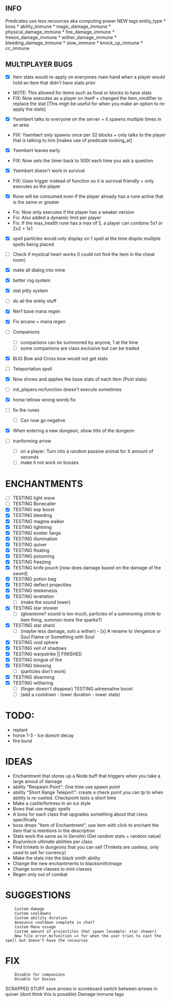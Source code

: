 ## INFO
Predicates use less recources aka computing power
NEW
   tags
      entity_type
         * boss
         * ability_immune
         * magic_damage_immune
         * physical_damage_immune
         * fire_damage_immune
         * freeze_damage_immune
         * wither_damage_immune
         * bleeding_damage_immune
         * slow_immune
         * knock_up_immune
         * cc_immune


## MULTIPLAYER BUGS
- [x] Item stats would re-apply on everyones main hand when a player would hold an item that didn't have stats prior
* NOTE: This allowed for items such as food or blocks to have stats
* FIX: Now executes as a player on itself + changed the item_modifier to replace the stat [This migh be useful for when you make an option to re-apply the stats]

- [x] Ysembert talks to everyone on the server + it spawns multiple times in an area
* FIX: Ysembert only spawns once per 32 blocks + only talks to the player that is talking to him [makes use of predicate looking_at]

- [x] Ysembert leaves early
* FIX: Now sets the timer back to 500t each time you ask a question

- [x] Ysembert doesn't work in survival
* FIX: Uses trigger instead of function so it is survival friendly + only executes as the player

- [x] Rune will be consumed even if the player already has a rune active that is the same or greater
* Fix: Now only executes if the player has a weaker version
* Fix: Also added a dynamic limit per player
* Fix: If the max_health rune has a max of 5, a player can combine 5x1 or 2x2 + 1x1 

- [x] spell particles would only display on 1 spell at the time dispite multiple spells being placed
- [ ] Check if mystical heart works (I could not find the item in the cheat room)


- [x] make all dialog into mine
- [x] better rng system
- [x] stat pitty system
- [ ] do all the entity stuff
- [x] Nerf base mana regen
- [x] Fix arcane = mana regen

- [ ] Companions
   - [ ] companions can be summoned by anyone, 1 at the time
   - [ ] some companions are class exclusive but can be traded
- [x] BUG Bow and Cross bow would not get stats
- [ ] Teleportation spell
- [x] Now shows and applies the base stats of each item (Post stats)
- [ ] init_players.mcfunction doesn't execute sometimes
- [x] horse tellraw wrong words fix
- [ ] fix the runes
   - [ ] Can now go negative 

- [x] When entering a new dungeon, show title of the dungeon
- [ ] tranforming arrow
   - [ ] on a player: Turn into a random passive animal for X amount of seconds
   - [ ] make it not work on bosses

# ENCHANTMENTS
- [ ] TESTING light wave
- [ ] TESTING Bonecaller
- [x] TESTING exp boost 
- [x] TESTING bleeding
- [x] TESTING magma walker
- [x] TESTING lightning
- [x] TESTING evoker fangs
- [x] TESTING illumination
- [x] TESTING quiver
- [x] TESTING floating
- [x] TESTING poisoning
- [x] TESTING freezing
- [x] TESTING knife pouch [now does damage based on the damage of the sword]
- [x] TESTING potion bag
- [x] TESTING deflect projectiles
- [x] TESTING telekenesis
- [x] TESTING levetation 
   - [ ] (make the sound lower)
- [x] TESTING star shower
   - [ ] (glowstone? sound is too much, particles of a summoning circle to item thing, summon more fire sparks?)
- [x] TESTING star shard
   - [ ] (maybe less damage, solo a wither) - [x] # rename to Vengence or Soul Flame or Something with Soul
- [x] TESTING void sphere
- [x] TESTING veil of shadows
- [x] TESTING warpstrike || FINISHED
- [x] TESTING tongue of fire
- [x] TESTING blessing
   - [ ] (particles don't work)
- [x] TESTING disarming
- [x] TESTING withering
   - [ ] (finger doesn't disapear)
TESTING adreenaline boost
   - [ ] (add a cooldown - lower duration - lower stats)

#       TODO:
* replant
* horse 1-3 - Ice doesnt decay
* fire burst

# IDEAS
* Enchantment that stores up a Node buff that triggers when you take a large amout of damage
* ability "Respawn Point": One time use spawn point
* ability "Short Range Teleport": create a check point you can tp to when ability is re-casted. Checkpoint lasts a short time
* Make a castle/fortress in an ice style
* Bows that use magic spells
* A boss for each class that upgrades something about that cless specifically
* boss drops "Item of Enchantment", use item with click to enchant the item that is mentions in the description
* Stats work the same as in Genshin (Get random stats + random value)
* Buy/unlock ultimate abilities per class
* Find trinkets in dungeons that you can sell (Trinkets are useless, only used to sell for currency)
* Make the stats into the black smith ability 
* Change the new enchantments to blacksmith/mage
* Change some classes to mini classes
* Regen only out of combat 

# SUGGESTIONS
        Custom damage
        Custom cooldowns
        Custom ability duration
        Announce cooldown complete in chat?
        Custom Mana ussage
        Custom amount of projectiles that spawn [example: star shower]
        New file error.mcfunction => for when the user tries to cast the spell but doesn't have the recources

# FIX
        Disable for companions
        Disable for bosses

<!-- Scrapped stuff -->
SCRAPPED STUFF
save arrows in scoreboard switch between arrows in quiver (dont think this is possible)
        Damage immune tags